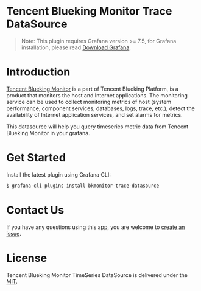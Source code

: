 # Tencent Blueking Monitor Trace DataSource

> Note: This plugin requires Grafana version >= 7.5, for Grafana installation, please read [Download Grafana](https://grafana.com/grafana/download).

# Introduction

[Tencent Blueking Monitor](https://bk.tencent.com/docs/document/7.0/248/40001) is a part of Tencent Blueking Platform, is a product that monitors the host and Internet applications. The monitoring service can be used to collect monitoring metrics of host (system performance, component services, databases, logs, trace, etc.), detect the availability of Internet application services, and set alarms for metrics.

This datasource will help you query timeseries metric data from Tencent Blueking Monitor in your grafana.

# Get Started

Install the latest plugin using Grafana CLI:

```bash
$ grafana-cli plugins install bkmonitor-trace-datasource
```

# Contact Us

If you have any questions using this app, you are welcome to [create an issue](https://github.com/TencentBlueKing/bk-monitor-grafana-plugins/issues/new).

# License

Tencent Blueking Monitor TimeSeries DataSource is delivered under the [MIT](https://raw.githubusercontent.com/TencentBlueKing/bk-monitor-grafana-plugins/master/LICENSE).
